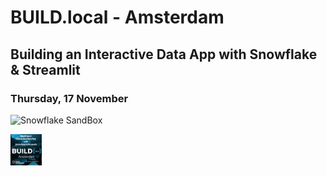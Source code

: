 # BUILD.local - Amsterdam

## Building an Interactive Data App with Snowflake & Streamlit

### Thursday, 17 November

![Snowflake SandBox]( =50x50)

<img src="https://github.com/daanalytics/Snowflake/blob/master/pictures/BUILD.local%20Amsterdam%2017%20Nov%202022.png" width="50" heigth="50">
